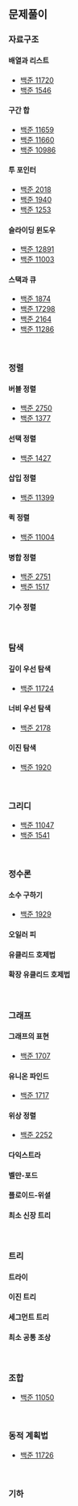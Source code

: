 ## 문제풀이

### 자료구조

#### 배열과 리스트

- [백준 11720](https://velog.io/@henson/%EC%BD%94%EB%94%A9%ED%85%8C%EC%8A%A4%ED%8A%B8-%EB%B0%B1%EC%A4%80-11720)
- [백준 1546](https://velog.io/@henson/%EC%BD%94%EB%94%A9%ED%85%8C%EC%8A%A4%ED%8A%B8-%EB%B0%B1%EC%A4%80-1546)

#### 구간 합

- [백준 11659](https://velog.io/@henson/%EC%BD%94%EB%94%A9%ED%85%8C%EC%8A%A4%ED%8A%B8-%EB%B0%B1%EC%A4%80-11659)
- [백준 11660](https://velog.io/@henson/%EC%BD%94%EB%94%A9%ED%85%8C%EC%8A%A4%ED%8A%B8-%EB%B0%B1%EC%A4%80-11660-%EC%9E%90%EB%B0%94)
- [백준 10986](https://velog.io/@henson/%EC%BD%94%EB%94%A9%ED%85%8C%EC%8A%A4%ED%8A%B8-%EB%B0%B1%EC%A4%80-10986-%EC%9E%90%EB%B0%94)

#### 투 포인터

- [백준 2018](https://velog.io/@henson/%EC%BD%94%EB%94%A9%ED%85%8C%EC%8A%A4%ED%8A%B8-%EB%B0%B1%EC%A4%80-2018)
- [백준 1940](https://velog.io/@henson/%EC%BD%94%EB%94%A9%ED%85%8C%EC%8A%A4%ED%8A%B8-%EB%B0%B1%EC%A4%80-1940)
- [백준 1253](https://velog.io/@henson/%EC%BD%94%EB%94%A9%ED%85%8C%EC%8A%A4%ED%8A%B8-%EB%B0%B1%EC%A4%80-1253-%EC%9E%90%EB%B0%94)

#### 슬라이딩 윈도우

- [백준 12891](https://velog.io/@henson/%EC%BD%94%EB%94%A9%ED%85%8C%EC%8A%A4%ED%8A%B8-%EB%B0%B1%EC%A4%80-12891)
- [백준 11003](https://velog.io/@henson/%EC%BD%94%EB%94%A9%ED%85%8C%EC%8A%A4%ED%8A%B8-%EB%B0%B1%EC%A4%80-11003-%EC%9E%90%EB%B0%94)

#### 스택과 큐

- [백준 1874](https://velog.io/@henson/%EC%BD%94%EB%94%A9%ED%85%8C%EC%8A%A4%ED%8A%B8-%EB%B0%B1%EC%A4%80-1874)
- [백준 17298](https://velog.io/@henson/%EC%BD%94%EB%94%A9%ED%85%8C%EC%8A%A4%ED%8A%B8-%EB%B0%B1%EC%A4%80-17298-%EC%9E%90%EB%B0%94)
- [백준 2164](https://velog.io/@henson/%EC%BD%94%EB%94%A9%ED%85%8C%EC%8A%A4%ED%8A%B8-%EB%B0%B1%EC%A4%80-2164)
- [백준 11286](https://velog.io/@henson/%EC%BD%94%EB%94%A9%ED%85%8C%EC%8A%A4%ED%8A%B8-%EB%B0%B1%EC%A4%80-11286)

<br />

### 정렬

#### 버블 정렬

- [백준 2750](https://velog.io/@henson/%EC%BD%94%EB%94%A9%ED%85%8C%EC%8A%A4%ED%8A%B8-%EB%B0%B1%EC%A4%80-2750)
- [백준 1377](https://velog.io/@henson/%EC%BD%94%EB%94%A9%ED%85%8C%EC%8A%A4%ED%8A%B8-%EB%B0%B1%EC%A4%80-1377-%EC%9E%90%EB%B0%94)

#### 선택 정렬

- [백준 1427](https://velog.io/@henson/Java-%EC%BD%94%EB%94%A9%ED%85%8C%EC%8A%A4%ED%8A%B8-%EB%B0%B1%EC%A4%80-1427)

#### 삽입 정렬

- [백준 11399](https://velog.io/@henson/%EC%BD%94%EB%94%A9%ED%85%8C%EC%8A%A4%ED%8A%B8-%EB%B0%B1%EC%A4%80-11399)

#### 퀵 정렬

- [백준 11004](https://velog.io/@henson/%EC%BD%94%EB%94%A9%ED%85%8C%EC%8A%A4%ED%8A%B8-%EB%B0%B1%EC%A4%80-11004-%EC%9E%90%EB%B0%94)

#### 병합 정렬

- [백준 2751](https://velog.io/@henson/%EC%BD%94%EB%94%A9%ED%85%8C%EC%8A%A4%ED%8A%B8-%EB%B0%B1%EC%A4%80-2751-%EC%9E%90%EB%B0%94)
- [백준 1517](https://velog.io/@henson/%EC%BD%94%EB%94%A9%ED%85%8C%EC%8A%A4%ED%8A%B8-%EB%B0%B1%EC%A4%80-1517-%EC%9E%90%EB%B0%94)

#### 기수 정렬

<br />

### 탐색

#### 깊이 우선 탐색

- [백준 11724](https://velog.io/@henson/%EC%BD%94%EB%94%A9%ED%85%8C%EC%8A%A4%ED%8A%B8-%EB%B0%B1%EC%A4%80-11724-%EC%9E%90%EB%B0%94)

#### 너비 우선 탐색

- [백준 2178](http://velog.io/@henson/%EC%BD%94%EB%94%A9%ED%85%8C%EC%8A%A4%ED%8A%B8-%EB%B0%B1%EC%A4%80-2178-%EC%9E%90%EB%B0%94)

#### 이진 탐색

- [백준 1920](https://velog.io/@henson/%EC%BD%94%EB%94%A9%ED%85%8C%EC%8A%A4%ED%8A%B8-%EB%B0%B1%EC%A4%80-1920-%EC%9E%90%EB%B0%94)

<br />

### 그리디

- [백준 11047](https://velog.io/@henson/%EC%BD%94%EB%94%A9%ED%85%8C%EC%8A%A4%ED%8A%B8-%EB%B0%B1%EC%A4%80-11047-%EC%9E%90%EB%B0%94)
- [백준 1541](https://velog.io/@henson/%EC%BD%94%EB%94%A9%ED%85%8C%EC%8A%A4%ED%8A%B8-%EB%B0%B1%EC%A4%80-1541-%EC%9E%90%EB%B0%94)

<br />

### 정수론

#### 소수 구하기

- [백준 1929](https://velog.io/@henson/%EC%BD%94%EB%94%A9%ED%85%8C%EC%8A%A4%ED%8A%B8-%EB%B0%B1%EC%A4%80-1929-%EC%9E%90%EB%B0%94)

#### 오일러 피

#### 유클리드 호제법

#### 확장 유클리드 호제법

<br />

### 그래프

#### 그래프의 표현

- [백준 1707](https://velog.io/@henson/%EC%BD%94%EB%94%A9%ED%85%8C%EC%8A%A4%ED%8A%B8-%EB%B0%B1%EC%A4%80-1707-%EC%9E%90%EB%B0%94)

#### 유니온 파인드

- [백준 1717](https://velog.io/@henson/%EC%BD%94%EB%94%A9%ED%85%8C%EC%8A%A4%ED%8A%B8-%EB%B0%B1%EC%A4%80-1717-%EC%9E%90%EB%B0%94)

#### 위상 정렬

- [백준 2252](https://velog.io/@henson/%EC%BD%94%EB%94%A9%ED%85%8C%EC%8A%A4%ED%8A%B8-%EB%B0%B1%EC%A4%80-2252-%EC%9E%90%EB%B0%94)

#### 다익스트라

#### 벨만-포드

#### 플로이드-위셜

#### 최소 신장 트리

<br />

### 트리

#### 트라이

#### 이진 트리

#### 세그먼트 트리

#### 최소 공통 조상

<br />

### 조합

- [백준 11050](https://velog.io/@henson/%EC%BD%94%EB%94%A9%ED%85%8C%EC%8A%A4%ED%8A%B8-%EB%B0%B1%EC%A4%80-11050-%EC%9E%90%EB%B0%94)

<br />

### 동적 계획법

- [백준 11726](https://velog.io/@henson/%EC%BD%94%EB%94%A9%ED%85%8C%EC%8A%A4%ED%8A%B8-%EB%B0%B1%EC%A4%80-11726-%EC%9E%90%EB%B0%94)

<br />

### 기하
